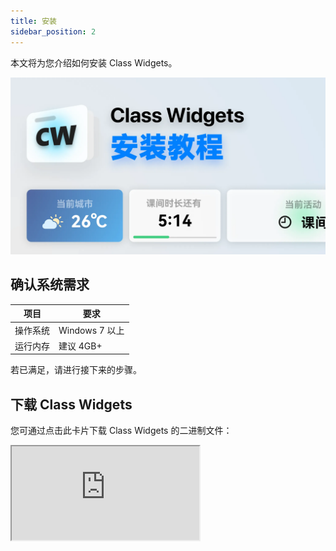 ```yaml
---
title: 安装
sidebar_position: 2
---
```


本文将为您介绍如何安装 Class Widgets。

![安装](./install.png)

## 确认系统需求

|项目|要求|
|-|-|
|操作系统|Windows 7 以上|
|运行内存|建议 4GB+|

若已满足，请进行接下来的步骤。

## 下载 Class Widgets
您可通过点击此卡片下载 Class Widgets 的二进制文件：
<iframe
  src="https://classwidgets.rinlit.cn/vercard/"
  style={{
    height: '125px',
    width: '200px',
    border: '1px solid #ccc',
    borderRadius: '8px',
    boxShadow: '0 4px 6px rgba(0, 0, 0, 0.1)',
  }}
/>



## 解压和运行
下载完成后，将软件解压到一个**独立的文件夹**，然后在解压后的文件夹找到 `ClassWidgets.exe` 或 `ClassWidgets` 即可运行。
![解压文件后找到 ClassWidgets.exe 主程序](install-1.png)
:::tip
解压时请不要使用“在线解压”功能、尽量不要直接解压在“下载”文件夹或其他功能不单一的文件夹中，否则可能会出现无法预知的问题。
请放到单独的文件夹中（如：文档\ClassWidgets）
:::
## 升级 Class Widgets
若您的计算机中已经安装了旧版本的 Class Widgets，您仅需将新版的压缩包的全部内容覆盖至原安装路径即可。
## 出现问题？
如果在 安装/运行 中出现问题，可在社区（如GitHub、BiliBili）中求助。